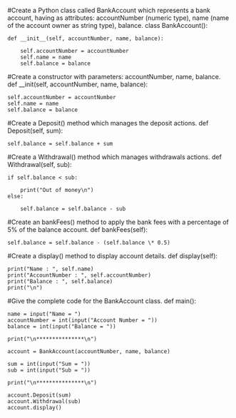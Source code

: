 #Create a Python class called BankAccount which represents a bank account, having as attributes: accountNumber (numeric type), name (name of the account owner as string type), balance.
class BankAccount():

    def __init__(self, accountNumber, name, balance):

        self.accountNumber = accountNumber
        self.name = name
        self.balance = balance

#Create a constructor with parameters: accountNumber, name, balance.
def \_\_init(self, accountNumber, name, balance):

    self.accountNumber = accountNumber
    self.name = name
    self.balance = balance

#Create a Deposit() method which manages the deposit actions.
def Deposit(self, sum):

    self.balance = self.balance + sum

#Create a Withdrawal() method which manages withdrawals actions.
def Withdrawal(self, sub):

    if self.balance < sub:

        print("Out of money\n")
    else:

        self.balance = self.balance - sub

#Create an bankFees() method to apply the bank fees with a percentage of 5% of the balance account.
def bankFees(self):

    self.balance = self.balance - (self.balance \* 0.5)

#Create a display() method to display account details.
def display(self):

    print("Name : ", self.name)
    print("AccountNumber : ", self.accountNumber)
    print("Balance : ", self.balance)
    print("\n")

#Give the complete code for the BankAccount class.
def main():

    name = input("Name = ")
    accountNumber = int(input("Account Number = "))
    balance = int(input("Balance = "))

    print("\n***************\n")

    account = BankAccount(accountNumber, name, balance)

    sum = int(input("Sum = "))
    sub = int(input("Sub = "))

    print("\n***************\n")

    account.Deposit(sum)
    account.Withdrawal(sub)
    account.display()
